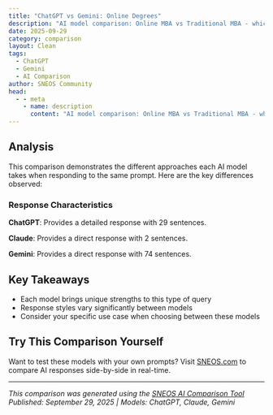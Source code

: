 ```yaml
---
title: "ChatGPT vs Gemini: Online Degrees"
description: "AI model comparison: Online MBA vs Traditional MBA - which has better ROI and career outcomes?..."
date: 2025-09-29
category: comparison
layout: Clean
tags:
  - ChatGPT
  - Gemini
  - AI Comparison
author: SNEOS Community
head:
  - - meta
    - name: description
      content: "AI model comparison: Online MBA vs Traditional MBA - which has better ROI and career outcomes?..."
---
```


<ChatComparison
  title="ChatGPT vs Gemini: Online Degrees"
  prompt="Online MBA vs Traditional MBA - which has better ROI and career outcomes?"
  :responses='{
    "ChatGPT": "When comparing Online MBA programs to Traditional (on-campus) MBA programs in terms of ROI (Return on Investment) and career outcomes, several factors come into play. Here\u0027s a detailed overview to help you understand the differences and make an informed decision:\n\n### 1. **Cost and Financial Investment**\n- **Online MBA:**  \n  Typically, online programs cost less than traditional programs. They save expenses related to relocation, commuting, and often allow students to continue working while studying, maintaining their income stream.\n- **Traditional MBA:**  \n  Usually more expensive due to campus facilities, in-person resources, and sometimes higher tuition fees. Additional costs include housing, travel, and opportunity cost if you study full-time without working.\n\n### 2. **ROI (Return on Investment)**\n- **Online MBA:**  \n  Lower upfront costs and ability to work concurrently improve ROI in the short term. However, ROI heavily depends on the program\u2019s reputation and the career services offered.\n- **Traditional MBA:**  \n  May offer higher potential ROI in the long run, especially if obtained from a top-tier business school with strong brand recognition, networking, and placement opportunities.\n\n### 3. **Career Outcomes and Opportunities**\n- **Online MBA:**  \n  Increasingly accepted by employers, especially from well-known, accredited schools. Ideal for professionals looking to advance in their current companies or industries. May have fewer opportunities in highly competitive roles that heavily rely on alumni networks.\n- **Traditional MBA:**  \n  Generally offers stronger networking opportunities, career fairs, internships, and recruiting events. Graduates often have better access to high-profile job placements, leadership roles, and career switching.\n\n### 4. **Networking**\n- **Online MBA:**  \n  Virtual networking can be effective, but it often lacks the depth and spontaneity of in-person interactions. Some top programs have started to incorporate residencies and live sessions to enhance networking.\n- **Traditional MBA:**  \n  Strong face-to-face networking opportunities, including clubs, events, and alumni networks, which can be crucial for career advancement.\n\n### 5. **Flexibility**\n- **Online MBA:**  \n  Offers greater flexibility, allowing students to balance studies with work and personal commitments.\n- **Traditional MBA:**  \n  Usually requires full-time commitment, potentially requiring a break from employment.\n\n### 6. **Perception by Employers**\n- In the past, traditional MBAs were generally preferred. However, reputable online MBAs from accredited institutions are now widely accepted, especially after the COVID-19 pandemic normalized remote learning.\n\n---\n\n### Summary Table\n\n| Factor               | Online MBA                          | Traditional MBA                      |\n|----------------------|-----------------------------------|------------------------------------|\n| Cost                 | Generally lower                   | Higher                             |\n| ROI                  | Good, especially short-term       | Potentially higher long-term        |\n| Networking           | More limited                      | Stronger and more impactful         |\n| Career Opportunities | Good, varies by school            | Usually broader and higher-level    |\n| Flexibility          | High                             | Low (full-time)                    |\n| Employer Perception  | Improving, depends on school      | Well-established and widely regarded|\n\n---\n\n### Conclusion\n\n- **Choose Online MBA if:** You want a cost-effective, flexible program that allows you to keep working, especially if you are targeting career growth within your current field or company.\n- **Choose Traditional MBA if:** You seek a transformative experience, strong networking, and want to maximize your career switch or leap to higher leadership roles in competitive industries.\n\nUltimately, the **quality and reputation of the program**, your career goals, and how you leverage the MBA experience will have the greatest impact on ROI and career outcomes, regardless of the format.",
    "Gemini": "It\u0027s tough to give a definitive \u0022better\u0022 answer as the ROI and career outcomes of an online MBA vs. a traditional MBA depend heavily on individual circumstances, goals, and the specific programs being considered.  However, we can break down the key factors influencing this decision:\n\n**Factors Influencing ROI and Career Outcomes:**\n\n*   **Program Reputation \u0026 Ranking:**\n    *   **Traditional MBA:** Generally, top-ranked full-time MBA programs have a stronger reputation and brand recognition, leading to better career outcomes, especially in industries like investment banking, consulting, and private equity.\n    *   **Online MBA:** Reputation is still important. Well-ranked online MBA programs from reputable schools can carry significant weight. However, some employers may still perceive them differently from a full-time MBA, even if that perception is changing.\n\n*   **Career Goals:**\n    *   **Traditional MBA:**  Better for significant career pivots (e.g., switching industries or functions).  Provides more networking opportunities and on-campus recruiting, which is crucial for those big changes.\n    *   **Online MBA:** Ideal for career advancement within your current industry or company. Often chosen by individuals who don\u0027t want to interrupt their career trajectory or relocate.\n\n*   **Networking Opportunities:**\n    *   **Traditional MBA:** Offers unparalleled in-person networking with classmates, faculty, alumni, and recruiters. This is a major advantage for career development and building lifelong connections.\n    *   **Online MBA:** Networking is still possible, but it requires more deliberate effort. Programs often offer online forums, virtual events, and occasional in-person residencies.  The quality and extent of networking vary greatly by program.\n\n*   **Cost:**\n    *   **Traditional MBA:** Generally more expensive due to higher tuition, living expenses, and the opportunity cost of taking time off from work.\n    *   **Online MBA:** Usually more affordable.  Tuition might be lower, and you can continue working while studying, avoiding lost income.\n\n*   **Flexibility:**\n    *   **Traditional MBA:** Less flexible. Requires full-time commitment and relocation (for most programs).\n    *   **Online MBA:** Highly flexible. Allows you to study at your own pace and from anywhere in the world, making it suitable for working professionals and those with family responsibilities.\n\n*   **Learning Experience:**\n    *   **Traditional MBA:** Immersive, collaborative learning environment with face-to-face interaction. Case studies, group projects, and simulations are common.\n    *   **Online MBA:** Can offer interactive elements, but may lack the spontaneity and depth of in-person discussions. Technology and program design are crucial for creating an engaging online learning experience.\n\n*   **Geographic Location:**\n    *   **Traditional MBA:** Provides access to the job market in the school\u0027s location.  Important if you want to work in that specific region.\n    *   **Online MBA:** Location-independent.  Allows you to remain in your current location and pursue opportunities there.\n\n**Here\u0027s a general breakdown of potential outcomes:**\n\n| Feature           | Traditional MBA                               | Online MBA                                                                                                                                                                 |\n| ----------------- | --------------------------------------------- | ------------------------------------------------------------------------------------------------------------------------------------------------------------------------- |\n| **ROI Potential**  | High, especially from top-tier programs      | Can be high, *especially* if your company sponsors or reimburses a portion. ROI comes from salary increases in your current role or a promotion.                         |\n| **Salary Increase** | Significant, potentially higher in the long run | Good, but may be more incremental and less dramatic initially. Depends on your negotiation skills and how you leverage your new skills/credentials within your company. |\n| **Career Change**   | Excellent, lots of resources                | Possible, but harder. Requires significant self-direction and networking.                                                                                               |\n| **Networking**      | Unparalleled in-person connections           | Varies GREATLY by program. Look for programs with strong online platforms, in-person residencies, and active alumni networks.                                                |\n| **Job Placement**   | Strong, especially from top schools            | Relies more on your existing network and initiative.  School career services are often geared toward career advancement in your current industry.                           |\n\n**When a Traditional MBA Might Be Better:**\n\n*   You want to make a significant career change (industry, function, or both).\n*   You want to work in a specific geographic location.\n*   You want to attend a top-ranked, prestigious MBA program.\n*   You are comfortable with the opportunity cost of taking time off work.\n*   You thrive in an immersive, in-person learning environment.\n*   You need extensive on-campus recruiting support.\n\n**When an Online MBA Might Be Better:**\n\n*   You want to advance in your current career path or company.\n*   You need a flexible program that fits your work and personal life.\n*   You want to minimize costs and avoid interrupting your income stream.\n*   You are self-motivated and comfortable with online learning.\n*   You don\u0027t need extensive on-campus recruiting support.\n*   You already have a strong professional network.\n*   Your employer offers tuition reimbursement or sponsorship.\n\n**To determine the *best* choice for you, consider these steps:**\n\n1.  **Define Your Career Goals:**  What do you want to achieve with an MBA?  Be specific.\n2.  **Research Programs:**  Thoroughly research both online and traditional MBA programs that align with your goals.  Pay attention to rankings, curriculum, faculty, career services, networking opportunities, and cost.\n3.  **Network:**  Talk to alumni of both online and traditional MBA programs.  Ask about their experiences, career outcomes, and ROI.\n4.  **Assess Your Financial Situation:**  Consider the cost of tuition, living expenses (for traditional programs), and lost income (for traditional programs). Explore financing options.\n5.  **Evaluate Your Learning Style:**  Do you learn best in a classroom setting, or are you comfortable with online learning?\n6.  **Consider Your Time Commitment:**  Can you commit to a full-time traditional MBA program, or do you need the flexibility of an online program?\n\n**In conclusion:** There\u0027s no universal \u0022better\u0022 choice. The \u0022best\u0022 option depends entirely on your individual circumstances, career goals, learning style, financial situation, and desired level of flexibility. Carefully weigh the pros and cons of each format and choose the program that is the best fit for you.\n"
  }'
  published-date="16:28"
/>

## Analysis

This comparison demonstrates the different approaches each AI model takes when responding to the same prompt. Here are the key differences observed:

### Response Characteristics

**ChatGPT**: Provides a detailed response with 29 sentences. 

**Claude**: Provides a direct response with 2 sentences. 

**Gemini**: Provides a direct response with 74 sentences. 

## Key Takeaways

- Each model brings unique strengths to this type of query
- Response styles vary significantly between models
- Consider your specific use case when choosing between these models

## Try This Comparison Yourself

Want to test these models with your own prompts? Visit [SNEOS.com](https://sneos.com) to compare AI responses side-by-side in real-time.

---

*This comparison was generated using the [SNEOS AI Comparison Tool](https://sneos.com)*
*Published: September 29, 2025 | Models: ChatGPT, Claude, Gemini*
